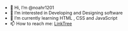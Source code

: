 - 👋 Hi, I’m @noahr1201
- 👀 I’m interested in Developing and Designing software
- 🌱 I’m currently learning HTML , CSS and JavaScript
- 📫 How to reach me: <a href="https://linktr.ee/noahr1201">LinkTree</a>

